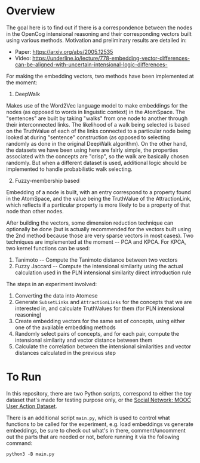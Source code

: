 # Overview
The goal here is to find out if there is a correspondence between the nodes in the OpenCog intensional reasoning and their corresponding vectors built using various methods. Motivation and preliminary results are detailed in:
- Paper: https://arxiv.org/abs/2005.12535
- Video: https://underline.io/lecture/778-embedding-vector-differences-can-be-aligned-with-uncertain-intensional-logic-differences-

For making the embedding vectors, two methods have been implemented at the moment:

1) DeepWalk

Makes use of the Word2Vec language model to make embeddings for the nodes (as opposed to words in linguistic context) in the AtomSpace. The "sentences" are built by taking "walks" from one node to another through their interconnected links. The likelihood of a walk being selected is based on the TruthValue of each of the links connected to a particular node being looked at during "sentence" construction (as opposed to selecting randomly as done in the original DeepWalk algorithm). On the other hand, the datasets we have been using here are fairly simple, the properties associated with the concepts are "crisp", so the walk are basically chosen randomly. But when a different dataset is used, additional logic should be implemented to handle probabilistic walk selecting.

2) Fuzzy-membership based

Embedding of a node is built, with an entry correspond to a property found in the AtomSpace, and the value being the TruthValue of the AttractionLink, which reflects if a particular property is more likely to be a property of that node than other nodes.

After building the vectors, some dimension reduction technique can optionally be done (but is actually recommended for the vectors built using the 2nd method because those are very sparse vectors in most cases). Two techniques are implemented at the moment -- PCA and KPCA. For KPCA, two kernel functions can be used:
1) Tanimoto -- Compute the Tanimoto distance between two vectors
2) Fuzzy Jaccard -- Compute the intensional similarity using the actual calculation used in the PLN intensional similarity direct introduction rule

The steps in an experiment involved:
1) Converting the data into Atomese
2) Generate `SubsetLinks` and `AttractionLinks` for the concepts that we are interested in, and calculate TruthValues for them (for PLN intensional reasoning)
3) Create embedding vectors for the same set of concepts, using either one of the available embedding methods
4) Randomly select pairs of concepts, and for each pair, compute the intensional similarity and vector distance between them
5) Calculate the correlation between the intensional similarities and vector distances calculated in the previous step

# To Run
In this repository, there are two Python scripts, correspond to either the toy dataset that's made for testing purpose only, or the [Social Network: MOOC User Action Dataset](https://snap.stanford.edu/data/act-mooc.html).

There is an additional script `main.py`, which is used to control what functions to be called for the experiment, e.g. load embeddings vs generate embeddings, be sure to check out what's in there, comment/uncomment out the parts that are needed or not, before running it via the following command:

```
python3 -B main.py
```
